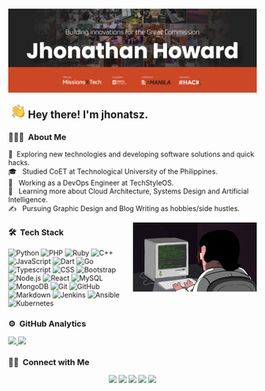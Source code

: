 ![Jhonathan Howard Banner](images/banner.png)

<img alt="Night Coding" src="images/wave.gif" width='40' align="left"/><h2> Hey there! I'm jhonatsz.</h2>

### 👨🏻‍💻 &nbsp;About Me

🤔 &nbsp;Exploring new technologies and developing software solutions and quick hacks.<br/>
🎓 &nbsp; Studied CoET at Technological University of the Philippines.<br/>
💼 &nbsp; Working as a DevOps Engineer at TechStyleOS.<br/>
🌱 &nbsp; Learning more about Cloud Architecture, Systems Design and Artificial Intelligence.<br/>
✍️ &nbsp; Pursuing Graphic Design and Blog Writing as hobbies/side hustles.<br/>

<img alt="Coding" height="140em" src="images/coding-3.gif" align="right"/>

### 🛠 &nbsp;Tech Stack
![Python](https://img.shields.io/badge/-Python-white?style=flat&logo=python)
![PHP](https://img.shields.io/badge/-PHP-white?style=flat&logo=PHP)
![Ruby](https://img.shields.io/badge/-Ruby-white?style=flat&logo=ruby&logoColor=red)
![C++](https://img.shields.io/badge/-C++-white?style=flat&logo=C%2B%2B&logoColor=00599C)
![JavaScript](https://img.shields.io/badge/-JavaScript-white?style=flat&logo=javascript)
![Dart](https://img.shields.io/badge/-Dart-white?style=flat&logo=dart&logoColor=blue)
![Go](https://img.shields.io/badge/-Go-white?style=flat&logo=go)
![Typescript](https://img.shields.io/badge/-Typescript-white?style=flat&logo=typescript)
![CSS](https://img.shields.io/badge/-CSS-white?style=flat&logo=CSS3&logoColor=1572B6)
![Bootstrap](https://img.shields.io/badge/-Bootstrap-white?style=flat&logo=bootstrap&logoColor=563D7C)
![Node.js](https://img.shields.io/badge/-Node.js-white?style=flat&logo=node.js)
![React](https://img.shields.io/badge/-React-white?style=flat&logo=react)
![MySQL](https://img.shields.io/badge/-MySQL-white?style=flat&logo=mysql)
![MongoDB](https://img.shields.io/badge/-MongoDB-white?style=flat&logo=mongodb)
![Git](https://img.shields.io/badge/-Git-white?style=flat&logo=git)
![GitHub](https://img.shields.io/badge/-GitHub-white?style=flat&logo=github&logoColor=black)
![Markdown](https://img.shields.io/badge/-Markdown-white?style=flat&logo=markdown&logoColor=black)
![Jenkins](https://img.shields.io/badge/-Jenkins-white?style=flat&logo=jenkins&logoColor=red)
![Ansible](https://img.shields.io/badge/-Ansible-white?style=flat&logo=ansible&logoColor=red)
![Kubernetes](https://img.shields.io/badge/-Kubernetes-white?style=flat&logo=kubernetes)

### ⚙️ &nbsp;GitHub Analytics
<a href="https://github.com/jhonatsz">
  <img height="180em" src="https://github-readme-stats-eight-theta.vercel.app/api?username=jhonatsz&show_icons=true&theme=buefy&include_all_commits=true&count_private=true" />
  <img height="180em" src="https://github-readme-stats-eight-theta.vercel.app/api/top-langs/?username=jhonatsz&layout=compact&langs_count=8&theme=buefy" />
</a>

### 🤝🏻 &nbsp;Connect with Me
<p align="center">
<a href="https://www.jhonatsz.dev"><img src="https://img.shields.io/badge/-www.jhonatsz.dev-3423A6?style=flat&logo=Google-Chrome&logoColor=white"/></a>
<a href="mailto:jhonathan@giolosts.co"><img src="https://img.shields.io/badge/-jhonatsz@giolosts.co-D14836?style=flat&logo=Gmail&logoColor=white"/></a>
<a href="https://linkedin.com/in/jhonatsz"><img src="https://img.shields.io/badge/-jhonatsz-0077B5?style=flat&logo=Linkedin&logoColor=white"/></a>
<a href="https://instagram.com/jhonatsz"><img src="https://img.shields.io/badge/-@jhonatsz-E4405F?style=flat&logo=Instagram&logoColor=white"/></a>
<a href="https://facebook.com/jhonatsz"><img src="https://img.shields.io/badge/-@jhonatsz-1877F2?style=flat&logo=Facebook&logoColor=white"/></a>
</p>
